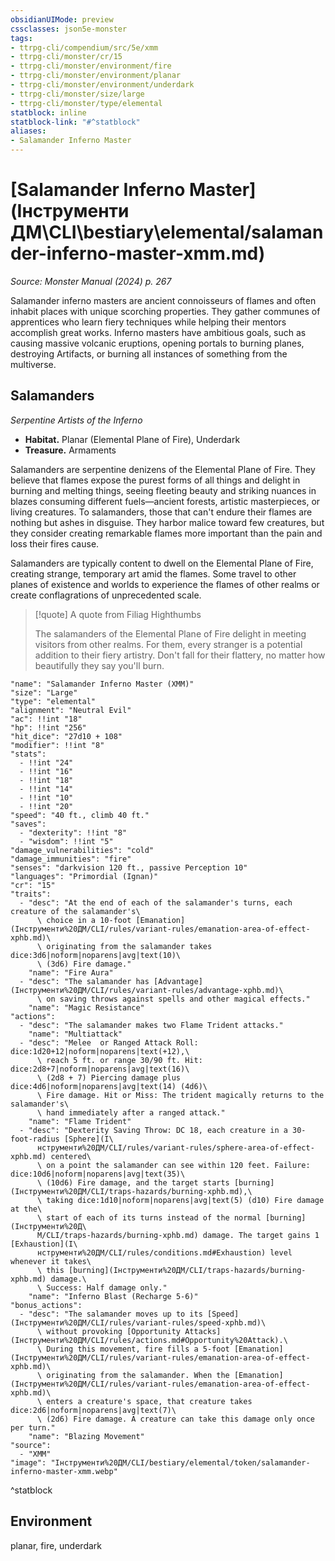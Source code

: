 ```yaml
---
obsidianUIMode: preview
cssclasses: json5e-monster
tags:
- ttrpg-cli/compendium/src/5e/xmm
- ttrpg-cli/monster/cr/15
- ttrpg-cli/monster/environment/fire
- ttrpg-cli/monster/environment/planar
- ttrpg-cli/monster/environment/underdark
- ttrpg-cli/monster/size/large
- ttrpg-cli/monster/type/elemental
statblock: inline
statblock-link: "#^statblock"
aliases:
- Salamander Inferno Master
---
```

# [Salamander Inferno Master](Інструменти ДМ\CLI\bestiary\elemental/salamander-inferno-master-xmm.md)
*Source: Monster Manual (2024) p. 267*  

Salamander inferno masters are ancient connoisseurs of flames and often inhabit places with unique scorching properties. They gather communes of apprentices who learn fiery techniques while helping their mentors accomplish great works. Inferno masters have ambitious goals, such as causing massive volcanic eruptions, opening portals to burning planes, destroying Artifacts, or burning all instances of something from the multiverse.

## Salamanders

*Serpentine Artists of the Inferno*

- **Habitat.** Planar (Elemental Plane of Fire), Underdark  
- **Treasure.** Armaments  

Salamanders are serpentine denizens of the Elemental Plane of Fire. They believe that flames expose the purest forms of all things and delight in burning and melting things, seeing fleeting beauty and striking nuances in blazes consuming different fuels—ancient forests, artistic masterpieces, or living creatures. To salamanders, those that can't endure their flames are nothing but ashes in disguise. They harbor malice toward few creatures, but they consider creating remarkable flames more important than the pain and loss their fires cause.

Salamanders are typically content to dwell on the Elemental Plane of Fire, creating strange, temporary art amid the flames. Some travel to other planes of existence and worlds to experience the flames of other realms or create conflagrations of unprecedented scale.

> [!quote] A quote from Filiag Highthumbs  
> 
> The salamanders of the Elemental Plane of Fire delight in meeting visitors from other realms. For them, every stranger is a potential addition to their fiery artistry. Don't fall for their flattery, no matter how beautifully they say you'll burn.


```statblock
"name": "Salamander Inferno Master (XMM)"
"size": "Large"
"type": "elemental"
"alignment": "Neutral Evil"
"ac": !!int "18"
"hp": !!int "256"
"hit_dice": "27d10 + 108"
"modifier": !!int "8"
"stats":
  - !!int "24"
  - !!int "16"
  - !!int "18"
  - !!int "14"
  - !!int "10"
  - !!int "20"
"speed": "40 ft., climb 40 ft."
"saves":
  - "dexterity": !!int "8"
  - "wisdom": !!int "5"
"damage_vulnerabilities": "cold"
"damage_immunities": "fire"
"senses": "darkvision 120 ft., passive Perception 10"
"languages": "Primordial (Ignan)"
"cr": "15"
"traits":
  - "desc": "At the end of each of the salamander's turns, each creature of the salamander's\
      \ choice in a 10-foot [Emanation](Інструменти%20ДМ/CLI/rules/variant-rules/emanation-area-of-effect-xphb.md)\
      \ originating from the salamander takes dice:3d6|noform|noparens|avg|text(10)\
      \ (3d6) Fire damage."
    "name": "Fire Aura"
  - "desc": "The salamander has [Advantage](Інструменти%20ДМ/CLI/rules/variant-rules/advantage-xphb.md)\
      \ on saving throws against spells and other magical effects."
    "name": "Magic Resistance"
"actions":
  - "desc": "The salamander makes two Flame Trident attacks."
    "name": "Multiattack"
  - "desc": "Melee  or Ranged Attack Roll: dice:1d20+12|noform|noparens|text(+12),\
      \ reach 5 ft. or range 30/90 ft. Hit: dice:2d8+7|noform|noparens|avg|text(16)\
      \ (2d8 + 7) Piercing damage plus dice:4d6|noform|noparens|avg|text(14) (4d6)\
      \ Fire damage. Hit or Miss: The trident magically returns to the salamander's\
      \ hand immediately after a ranged attack."
    "name": "Flame Trident"
  - "desc": "Dexterity Saving Throw: DC 18, each creature in a 30-foot-radius [Sphere](І\
      нструменти%20ДМ/CLI/rules/variant-rules/sphere-area-of-effect-xphb.md) centered\
      \ on a point the salamander can see within 120 feet. Failure: dice:10d6|noform|noparens|avg|text(35)\
      \ (10d6) Fire damage, and the target starts [burning](Інструменти%20ДМ/CLI/traps-hazards/burning-xphb.md),\
      \ taking dice:1d10|noform|noparens|avg|text(5) (d10) Fire damage at the\
      \ start of each of its turns instead of the normal [burning](Інструменти%20Д\
      М/CLI/traps-hazards/burning-xphb.md) damage. The target gains 1 [Exhaustion](І\
      нструменти%20ДМ/CLI/rules/conditions.md#Exhaustion) level whenever it takes\
      \ this [burning](Інструменти%20ДМ/CLI/traps-hazards/burning-xphb.md) damage.\
      \ Success: Half damage only."
    "name": "Inferno Blast (Recharge 5-6)"
"bonus_actions":
  - "desc": "The salamander moves up to its [Speed](Інструменти%20ДМ/CLI/rules/variant-rules/speed-xphb.md)\
      \ without provoking [Opportunity Attacks](Інструменти%20ДМ/CLI/rules/actions.md#Opportunity%20Attack).\
      \ During this movement, fire fills a 5-foot [Emanation](Інструменти%20ДМ/CLI/rules/variant-rules/emanation-area-of-effect-xphb.md)\
      \ originating from the salamander. When the [Emanation](Інструменти%20ДМ/CLI/rules/variant-rules/emanation-area-of-effect-xphb.md)\
      \ enters a creature's space, that creature takes dice:2d6|noform|noparens|avg|text(7)\
      \ (2d6) Fire damage. A creature can take this damage only once per turn."
    "name": "Blazing Movement"
"source":
  - "XMM"
"image": "Інструменти%20ДМ/CLI/bestiary/elemental/token/salamander-inferno-master-xmm.webp"
```
^statblock

## Environment

planar, fire, underdark